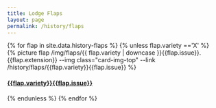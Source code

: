 ```yaml
---
title: Lodge Flaps
layout: page
permalink: /history/flaps
---
```


<div class="row">
{% for flap in site.data.history-flaps %}
  {% unless flap.variety =='X' %}
  <div class="col-md-3 col-sm-4 mb-3">
    <div class="card h-100">
      {% picture flap /img/flaps/{{ flap.variety | downcase }}{{flap.issue}}.{{flap.extension}} --img class="card-img-top" --link /history/flaps/{{flap.variety}}{{flap.issue}} %}
      <div class="card-body text-center py-2">
        <h4 class="card-title mb-0">
          <a href="/history/flaps/{{flap.variety}}{{flap.issue}}">
          {{flap.variety}}{{flap.issue}}
          </a>
        </h4>
      </div>
    </div>
  </div>
  {% endunless %}
{% endfor %}
</div>

